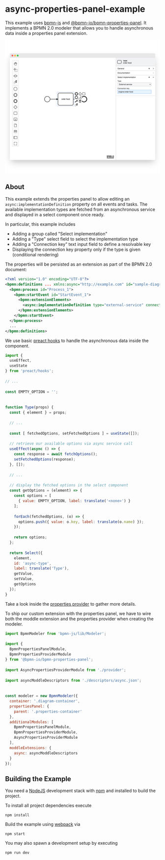 # async-properties-panel-example

This example uses [bpmn-js](https://github.com/bpmn-io/bpmn-js) and [@bpmn-io/bpmn-properties-panel](https://github.com/bpmn-io/bpmn-properties-panel). It implements a BPMN 2.0 modeler that allows you to handle asynchronous data inside a properties panel extension.

![Screenshot](./docs/screenshot.png)

## About

This example extends the properties panel to allow editing an `async:implementationDefinition` property on all events and tasks. The available implementation types are fetched from an asynchronous service and displayed in a select component once ready. 

In particular, this example includes

* Adding a group called "Select implementation"
* Adding a "Type" select field to select the implementation type
* Adding a "Connection key" text input field to define a resolvable key
* Displaying the connection key property only if the type is given (conditional rendering)

The properties will be persisted as an extension as part of the BPMN 2.0 document:

```xml
<?xml version="1.0" encoding="UTF-8"?>
<bpmn:definitions ... xmlns:async="http://example.com" id="sample-diagram">
  <bpmn:process id="Process_1">
    <bpmn:startEvent id="StartEvent_1">
      <bpmn:extensionElements>
        <async:implementationDefinition type="external-service" connectionKey="order-food" />
      </bpmn:extensionElements>
    </bpmn:startEvent>
  </bpmn:process>
  ...
</bpmn:definitions>
```

We use basic [preact hooks](https://preactjs.com/guide/v10/hooks) to handle the asynchronous data inside the component.

```js
import {
  useEffect,
  useState
} from 'preact/hooks';

// ...

const EMPTY_OPTION = '';


function Type(props) {
  const { element } = props;

  // ...

  const [ fetchedOptions, setFetchedOptions ] = useState([]);

  // retrieve our available options via async service call
  useEffect(async () => {
    const response = await fetchOptions();
    setFetchedOptions(response);
  }, []);

  // ...

  // display the fetched options in the select component
  const getOptions = (element) => {
    const options = [
      { value: EMPTY_OPTION, label: translate('<none>') }
    ];

    forEach(fetchedOptions, (o) => {
      options.push({ value: o.key, label: translate(o.name) });
    });

    return options;
  };

  return Select({
    element,
    id: 'async-type',
    label: translate('Type'),
    getValue,
    setValue,
    getOptions
  });
}
```

Take a look inside the [properties provider](./src/provider) to gather more details.

To ship our custom extension with the properties panel, we have to wire both the moddle extension and the properties provider when creating the modeler.

```javascript
import BpmnModeler from 'bpmn-js/lib/Modeler';

import {
  BpmnPropertiesPanelModule,
  BpmnPropertiesProviderModule
} from '@bpmn-io/bpmn-properties-panel';

import AsyncPropertiesProviderModule from './provider';

import asyncModdleDescriptors from './descriptors/async.json';


const modeler = new BpmnModeler({
  container: '.diagram-container',
  propertiesPanel: {
    parent: '.properties-container'
  },
  additionalModules: [
    BpmnPropertiesPanelModule,
    BpmnPropertiesProviderModule,
    AsyncPropertiesProviderModule
  ],
  moddleExtensions: {
    async: asyncModdleDescriptors
  }
});
```

## Building the Example

You need a [NodeJS](http://nodejs.org) development stack with [npm](https://npmjs.org) and installed to build the project.

To install all project dependencies execute

```
npm install
```

Build the example using [webpack](https://webpack.js.org/) via

```
npm start
```

You may also spawn a development setup by executing

```
npm run dev
```